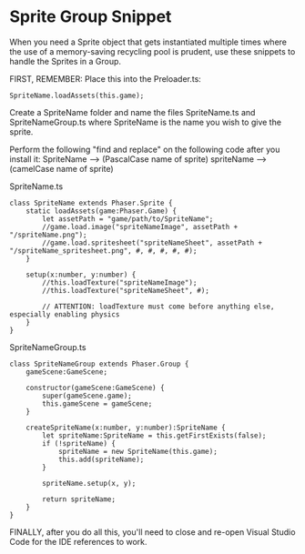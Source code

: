 # Sprite Group Snippet

When you need a Sprite object that gets instantiated multiple times where the use of a memory-saving recycling pool is prudent, use these snippets to handle the Sprites in a Group.

FIRST, REMEMBER: Place this into the Preloader.ts:
```
SpriteName.loadAssets(this.game);
```

Create a SpriteName folder and name the files SpriteName.ts and SpriteNameGroup.ts where SpriteName is the name you wish to give the sprite.

Perform the following "find and replace" on the following code after you install it:
SpriteName --> (PascalCase name of sprite)
spriteName --> (camelCase name of sprite)

SpriteName.ts
```
class SpriteName extends Phaser.Sprite {
	static loadAssets(game:Phaser.Game) {
		let assetPath = "game/path/to/SpriteName";
		//game.load.image("spriteNameImage", assetPath + "/spriteName.png");
		//game.load.spritesheet("spriteNameSheet", assetPath + "/spriteName_spritesheet.png", #, #, #, #, #);
	}
	
	setup(x:number, y:number) {
		//this.loadTexture("spriteNameImage");
		//this.loadTexture("spriteNameSheet", #);
		
		// ATTENTION: loadTexture must come before anything else, especially enabling physics
	}
}
```

SpriteNameGroup.ts
```
class SpriteNameGroup extends Phaser.Group {
	gameScene:GameScene;
	
	constructor(gameScene:GameScene) {
		super(gameScene.game);
		this.gameScene = gameScene;
	}
	
	createSpriteName(x:number, y:number):SpriteName {
		let spriteName:SpriteName = this.getFirstExists(false);
		if (!spriteName) {
			spriteName = new SpriteName(this.game);
			this.add(spriteName);
		}
		
		spriteName.setup(x, y);
		
		return spriteName;
	}
}
```

FINALLY, after you do all this, you'll need to close and re-open Visual Studio Code for the IDE references to work.
